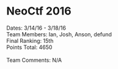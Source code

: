 # NeoCtf 2016

Dates: 3/14/16 - 3/18/16 <br>
Team Members: Ian, Josh, Anson, defund <br>
Final Ranking: 15th <br>
Points Total: 4650 <br><br>
Team Comments: N/A



